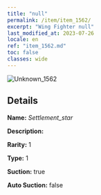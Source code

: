 ```yaml
---
title: "null"
permalink: /item/item_1562/
excerpt: "Wing Fighter null"
last_modified_at: 2023-07-26
locale: en
ref: "item_1562.md"
toc: false
classes: wide
---
```



 ![Unknown_1562](/images/item/Settlement_star_p.png)



## Details

 **Name:** *Settlement_star* 

 **Description:** 

 **Rarity:** 1 

 **Type:** 1 

 **Suction:** true 

 **Auto Suction:** false 


